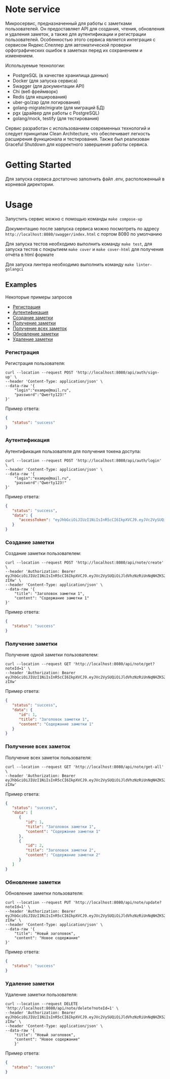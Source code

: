 # Note service

Микросервис, предназначенный для работы с заметками пользователей.
Он предоставляет API для создания, чтения, обновления и удаления заметок, а также для аутентификации
и регистрации пользователей. Особенностью этого сервиса является интеграция с сервисом Яндекс.Спеллер
для автоматической проверки орфографических ошибок в заметках перед их сохранением и изменением.

Используемые технологии:
- PostgreSQL (в качестве хранилища данных)
- Docker (для запуска сервиса)
- Swagger (для документации API)
- Chi (веб фреймворк)
- Redis (для кеширования)
- uber-go/zap (для логирования)
- golang-migrate/migrate (для миграций БД)
- pgx (драйвер для работы с PostgreSQL)
- golang/mock, testify (для тестирования)

Сервис разработан с использованием современных технологий и следует принципам Clean Architecture, 
что обеспечивает легкость расширения функционала и тестирования. Также был реализован Graceful Shutdown
для корректного завершения работы сервиса.

# Getting Started

Для запуска сервиса достаточно заполнить файл .env, расположенный в корневой директории.

# Usage

Запустить сервис можно с помощью команды `make compose-up`

Документацию после завпуска сервиса можно посмотреть по адресу `http://localhost:8080/swagger/index.html`
с портом 8080 по умолчанию

Для запуска тестов необходимо выполнить команду `make test`, для запуска тестов с покрытием `make cover` и `make cover-html` для получения отчёта в html формате

Для запуска линтера необходимо выполнить команду `make linter-golangci`

## Examples

Некоторые примеры запросов
- [Регистрация](#sign-up)
- [Аутентификация](#login)
- [Создание заметки](#create)
- [Получение заметки](#get)
- [Получение всех заметок](#get-all)
- [Обновление заметки](#update)
- [Удаление заметки](#delete)

### Регистрация <a name="sign-up"></a>

Регистрация пользователя:
```curl
curl --location --request POST 'http://localhost:8080/api/auth/sign-up' \
--header 'Content-Type: application/json' \
--data-raw '{
    "login":"exampe@mail.ru",
    "password":"Qwerty123!"
}'
```
Пример ответа:
```json
{
   "status": "success"
}
```

### Аутентификация <a name="login"></a>

Аутентификация пользователя для получения токена доступа:
```curl
curl --location --request POST 'http://localhost:8080/api/auth/login' \
--header 'Content-Type: application/json' \
--data-raw '{
    "login":"exampe@mail.ru",
    "password":"Qwerty123!"
}'
```
Пример ответа:
```json
{
   "status": "success",
   "data": {
      "accessToken": "eyJhbGciOiJIUzI1NiIsInR5cCI6IkpXVCJ9.eyJVc2VySUQiOiJldVhzNzRiUnNqNHZKS2RWck4vT0tpOWxyRjZpT3NPZFNwMDNVT0U9In0.GvsuCvrPxq7EbGZE1zHMgvMZiKZymo6FF7m6xt-zIXw"
   }
}
```

### Создание заметки <a name="create"></a>

Создание заметки пользователем:
```curl
curl --location --request POST 'http://localhost:8080/api/note/create' \
--header 'Authorization: Bearer eyJhbGciOiJIUzI1NiIsInR5cCI6IkpXVCJ9.eyJVc2VySUQiOiJldVhzNzRiUnNqNHZKS2RWck4vT0tpOWxyRjZpT3NPZFNwMDNVT0U9In0.GvsuCvrPxq7EbGZE1zHMgvMZiKZymo6FF7m6xt-zIXw' \
--header 'Content-Type: application/json' \
--data-raw '{
    "title": "Заголовок заметки 1",
    "content": "Содержание заметки 1"
}'
```
Пример ответа:
```json
{
   "status": "success"
}
```

### Получение заметки <a name="get"></a>

Получение одной заметки пользователем:
```curl
curl --location --request GET 'http://localhost:8080/api/note/get?noteId=1' \
--header 'Authorization: Bearer eyJhbGciOiJIUzI1NiIsInR5cCI6IkpXVCJ9.eyJVc2VySUQiOiJldVhzNzRiUnNqNHZKS2RWck4vT0tpOWxyRjZpT3NPZFNwMDNVT0U9In0.GvsuCvrPxq7EbGZE1zHMgvMZiKZymo6FF7m6xt-zIXw'
```
Пример ответа:
```json
{
   "status": "success",
   "data": {
      "id": 1,
      "title": "Заголовок заметки 1",
      "content": "Содержание заметки 1"
   }
}
```

### Получение всех заметок <a name="get-all"></a>

Получение всех заметок пользователя:
```curl
curl --location --request GET 'http://localhost:8080/api/note/get-all' \
--header 'Authorization: Bearer eyJhbGciOiJIUzI1NiIsInR5cCI6IkpXVCJ9.eyJVc2VySUQiOiJldVhzNzRiUnNqNHZKS2RWck4vT0tpOWxyRjZpT3NPZFNwMDNVT0U9In0.GvsuCvrPxq7EbGZE1zHMgvMZiKZymo6FF7m6xt-zIXw'
```
Пример ответа:
```json
{
   "status": "success",
   "data": [
      {
         "id": 1,
         "title": "Заголовок заметки 1",
         "content": "Содержание заметки 1"
      },
      {
         "id": 2,
         "title": "Заголовок заметки 2",
         "content": "Содержание заметки 2"
      }
   ]
}
```

### Обновление заметки <a name="update"></a>

Обновление заметки пользователя:
```curl
curl --location --request PUT 'http://localhost:8080/api/note/update?noteId=1' \
--header 'Authorization: Bearer eyJhbGciOiJIUzI1NiIsInR5cCI6IkpXVCJ9.eyJVc2VySUQiOiJldVhzNzRiUnNqNHZKS2RWck4vT0tpOWxyRjZpT3NPZFNwMDNVT0U9In0.GvsuCvrPxq7EbGZE1zHMgvMZiKZymo6FF7m6xt-zIXw' \
--header 'Content-Type: application/json' \
--data-raw '{
    "title": "Новый заголовок",
    "content": "Новое содержание"
}'
```
Пример ответа:
```json
{
   "status": "success"
}
```

### Удаление заметки <a name="delete"></a>

Удаление заметки пользователя:
```curl
curl --location --request DELETE 'http://localhost:8080/api/note/delete?noteId=1' \
--header 'Authorization: Bearer eyJhbGciOiJIUzI1NiIsInR5cCI6IkpXVCJ9.eyJVc2VySUQiOiJldVhzNzRiUnNqNHZKS2RWck4vT0tpOWxyRjZpT3NPZFNwMDNVT0U9In0.GvsuCvrPxq7EbGZE1zHMgvMZiKZymo6FF7m6xt-zIXw' \
--header 'Content-Type: application/json' \
--data-raw '{
    "title": "Новый заголовок",
    "content": "Новое содержание"
    }'
```
Пример ответа:
```json
{
   "status": "success"
}
```

